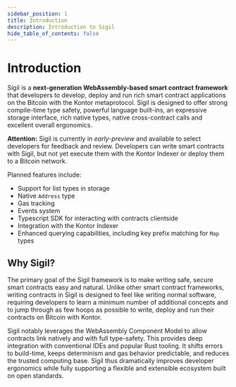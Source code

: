 ```yaml
---
sidebar_position: 1
title: Introduction
description: Introduction to Sigil
hide_table_of_contents: false
---
```


# Introduction

Sigil is a **next-generation WebAssembly-based smart contract framework** that developers to develop, deploy and run rich smart contract applications on the Bitcoin with the Kontor metaprotocol. Sigil is designed to offer strong compile-time type safety, powerful language built-ins, an expressive storage interface, rich native types, native cross-contract calls and excellent overall ergonomics.

**Attention:** Sigil is currently in *early-preview* and available to select developers for feedback and review. Developers can write smart contracts with Sigil, but not yet execute them with the Kontor Indexer or deploy them to a Bitcoin network.

Planned features include:

- Support for list types in storage
- Native `Address` type
- Gas tracking
- Events system
- Typescript SDK for interacting with contracts clientside
- Integration with the Kontor Indexer 
- Enhanced querying capabilities, including key prefix matching for `Map` types

## Why Sigil?

The primary goal of the Sigil framework is to make writing safe, secure smart contracts easy and natural. Unlike other smart contract frameworks, writing contracts in Sigil is designed to feel like writing normal software, requiring developers to learn a minimum number of additional concepts and to jump through as few hoops as possible to write, deploy and run their contracts on Bitcoin with Kontor.

Sigil notably leverages the WebAssembly Component Model to allow contracts link natively and with full type-safety. This provides deep integration with conventional IDEs and popular Rust tooling. It shifts errors to build-time, keeps determinism and gas behavior predictable, and reduces the trusted computing base. Sigil thus dramatically improves developer ergonomics while fully supporting a flexible and extensible ecosystem built on open standards.
